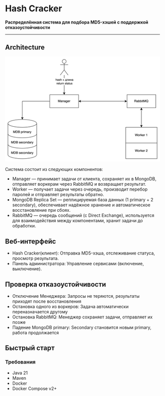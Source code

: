 # Hash Cracker

**Распределённая система для подбора MD5-хэшей с поддержкой отказоустойчивости**

---

## Architecture
![Architecture](./img.png)

Система состоит из следующих компонентов:
- Manager — принимает задачи от клиента, сохраняет их в MongoDB, отправляет воркерам через RabbitMQ и возвращает результат.
- Worker — получает задачи через очередь, производит перебор паролей и отправляет результаты обратно.
- MongoDB Replica Set — реплицируемая база данных (1 primary + 2 secondary), обеспечивает надёжное хранение и автоматическое восстановление при сбоях.
- RabbitMQ — очередь сообщений (с Direct Exchange), используется для взаимодействия между компонентами, хранит задачи до обработки.

## Веб-интерфейс
- Hash Cracker(клиент): Отправка MD5-хэша, отслеживание статуса, просмотр результата.
- Панель администратора: Управление сервисами (включение, выключение).

## Проверка отказоустойчивости
- Отключение Менеджера: Запросы не теряются, результаты приходят после восстановления
- Остановка одного из воркеров: Задача автоматически переназначается другому
- Остановка RabbitMQ: Менеджер сохраняет задачи, отправляет их позже 
- Падение MongoDB primary: Secondary становится новым primary, работа продолжается

## Быстрый старт

### Требования
- Java 21
- Maven
- Docker
- Docker Compose v2+
